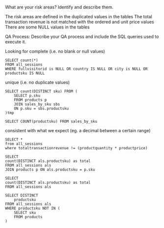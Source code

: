 What are your risk areas? Identify and describe them.

The risk areas are defined in the duplicated values in the tables
The total transaction revenue is not matched with the ordered and unit price values
There are some NULL values in the tables

QA Process:
Describe your QA process and include the SQL queries used to execute it.

Looking for
complete (i.e. no blank or null values)
```
SELECT count(*)
FROM all_sessions 
WHERE fullvisitorid is NULL OR country IS NULL OR city is NULL OR productsku IS NULL
```
unique (i.e. no duplicate values)
```
SELECT count(DISTINCT sku) FROM (
	SELECT p.sku
	FROM products p 
	JOIN sales_by_sku sbs
	ON p.sku = sbs.productsku
)tmp

SELECT COUNT(productsku) FROM sales_by_sku
```
consistent with what we expect (eg. a decimal between a certain range)
```
SELECT * 
from all_sessions 
where totaltransactionrevenue != (productquantity * productprice)
```
```
SELECT 
count(DISTINCT als.productsku) as total
FROM all_sessions als 
JOIN products p ON als.productsku = p.sku

SELECT 
count(DISTINCT als.productsku) as total
FROM all_sessions als 

SELECT DISTINCT
	productsku
FROM all_sessions als 
WHERE productsku NOT IN (
	SELECT sku
	FROM products
)
```